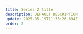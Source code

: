 ```yaml
---
title: Series 2 title
description: DEFAULT DESCRIPTION
update: 2025-05-19T11:33:26.694Z
order: 2
---
```

